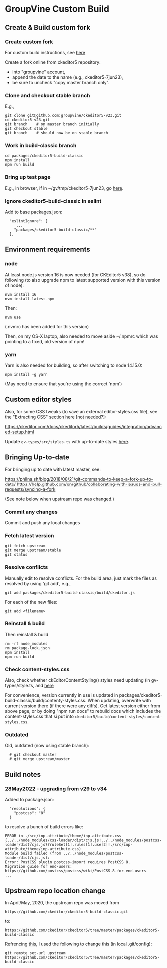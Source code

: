 # GroupVine Custom Build

## Create & Build custom fork

### Create custom fork

For custom build instructions, see [here](https://ckeditor.com/docs/ckeditor5/latest/installation/getting-started/quick-start-other.html#customizing-a-predefined-build)

Create a fork online from ckeditor5 repository:
- into "groupvine" account,
- append the date to the name (e.g., ckeditor5-7jun23),
- be sure to uncheck "copy master branch only".

### Clone and checkout stable branch

E.g.,

```
git clone git@github.com:groupvine/ckeditor5-v23.git
cd ckeditor5-v23.git
git branch    # on master branch initially
git checkout stable
git branch    # should now be on stable branch
```

### Work in build-classic branch

```
cd packages/ckeditor5-build-classic
npm install
npm run build
```

### Bring up test page

E.g., in browser, if in ~/gv/tmp/ckeditor5-7jun23, go
[here](file:///Users/dave/gv/tmp/ckeditor5-7jun23/packages/ckeditor5-build-classic/sample/index.html).


### Ignore ckeditor5-build-classic in eslint

Add to base packages.json:
```
  "eslintIgnore": [
     ...
    "packages/ckeditor5-build-classic/**"
  ],
```


## Environment requirements

### node

At least node.js version 16 is now needed (for CKEditor5 v38), so do
following (to also upgrade npm to latest supported version with this
version of node):

```
nvm install 16
nvm install-latest-npm
```

Then:

```
nvm use
```

(.nvmrc has been added for this version)

Then, on my OS-X laptop, also needed to move aside ~/.npmrc which was
pointing to a fixed, old version of npm!

### yarn

Yarn is also needed for building, so after switching to node 14.15.0:

```
npm install -g yarn
```

(May need to ensure that you're using the correct 'npm')


## Custom editor styles

Also, for some CSS tweaks (to save an external editor-styles.css
file), see the "Extracting CSS" section here [not needed?]:

https://ckeditor.com/docs/ckeditor5/latest/builds/guides/integration/advanced-setup.html

Update ```gv-types/src/styles.ts``` with up-to-date styles
[here](https://ckeditor.com/docs/ckeditor5/latest/builds/guides/integration/content-styles.html).


## Bringing Up-to-date

For bringing up to date with latest master, see:

https://philna.sh/blog/2018/08/21/git-commands-to-keep-a-fork-up-to-date/
https://help.github.com/en/github/collaborating-with-issues-and-pull-requests/syncing-a-fork

(See note below when upstream repo was changed.)

### Commit any changes

Commit and push any local changes

### Fetch latest version

```
git fetch upstream
git merge upstream/stable
git status
```
### Resolve conflicts

Manually edit to resolve conflicts.  For the build area, just mark the files as resolved by using 'git add', e.g.,

```
git add packages/ckeditor5-build-classic/build/ckeditor.js
```

For each of the new files:

```
git add <filename>
```

### Reinstall & build

Then reinstall & build

```
rm -rf node_modules
rm package-lock.json
npm install
npm run build
```

### Check content-styles.css

Also, check whether ckEditorContentStyling() styles need updating (in
gv-types/style.ts, and
[here](https://ckeditor.com/docs/ckeditor5/latest/builds/guides/integration/content-styles.html)

For convenience, version currently in use is updated in
packages/ckeditor5-build-classic/build/contenty-styles.css.  When
updating, overwrite with current version there (if there were any
diffs).  Get latest version either from above page, or by doing "npm
run docs" to rebuild docs which includes the content-styles.css that
si put into ```ckeditor5/build/content-styles/content-styles.css```.

### Outdated

Old, outdated (now using stable branch):
```
  # git checkout master
  # git merge upstream/master
```


## Build notes

### 28May2022 - upgrading from v29 to v34

Added to package.json:

```
  "resolutions": {
    "postcss": "8"
  }
```

to resolve a bunch of build errors like:

```
ERROR in ./src/inp-attribute/theme/inp-attribute.css (../../node_modules/css-loader/dist/cjs.js!../../node_modules/postcss-loader/dist/cjs.js??ruleSet[1].rules[1].use[2]!./src/inp-attribute/theme/inp-attribute.css)
Module build failed (from ../../node_modules/postcss-loader/dist/cjs.js):
Error: PostCSS plugin postcss-import requires PostCSS 8.
Migration guide for end-users:
https://github.com/postcss/postcss/wiki/PostCSS-8-for-end-users
...
```



## Upstream repo location change

In April/May, 2020, the upstream repo was moved from

```
https://github.com/ckeditor/ckeditor5-build-classic.git
```

to:


```
https://github.com/ckeditor/ckeditor5/tree/master/packages/ckeditor5-build-classic
```

Refrencing
[this](https://help.github.com/en/github/using-git/changing-a-remotes-url),
I used the following to change this (in local .git/config):

```
git remote set-url upstream https://github.com/ckeditor/ckeditor5/tree/master/packages/ckeditor5-build-classic
```

